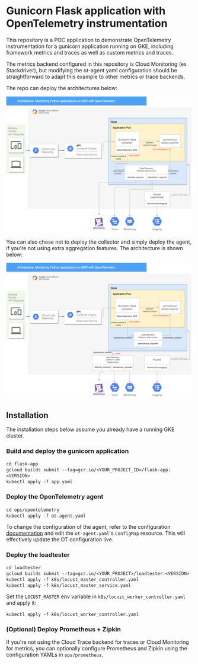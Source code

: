 # Gunicorn Flask application with OpenTelemetry instrumentation

This repository is a POC application to demonstrate OpenTelemetry instrumentation for a gunicorn application running on GKE, including framework metrics and traces as well as custom metrics and traces.

The metrics backend configured in this repository is Cloud Monitoring (ex Stackdriver), but modifying the ot-agent.yaml configuration should be straightforward to adapt this example to other metrics or trace backends.

The repo can deploy the architectures below:

![](gke_ot_1.png)

You can also chose not to deploy the collector and simply deploy the agent, if you're not using extra aggregation features. The architecture is shown below:

![](gke_ot_2.png)

## Installation

The installation steps below assume you already have a running GKE cluster.

### Build and deploy the gunicorn application
```
cd flask-app
gcloud builds submit --tag=gcr.io/<YOUR_PROJECT_ID>/flask-app:<VERSION>
kubectl apply -f app.yaml
```

### Deploy the OpenTelemetry agent
```
cd ops/opentelemetry
kubectl apply -f ot-agent.yaml
```

To change the configuration of the agent, refer to the configuration [documentation](https://opentelemetry.io/docs/collector/configuration/) and edit the `ot-agent.yaml`'s `ConfigMap` resource. This will effectively update the OT configuration live.

### Deploy the loadtester
```
cd loadtester
gcloud builds submit --tag=gcr.io/<YOUR_PROJECT>/loadtester:<VERSION>
kubectl apply -f k8s/locust_master_controller.yaml
kubectl apply -f k8s/locust_master_service.yaml
```
Set the `LOCUST_MASTER` env variable in `k8s/locust_worker_controller.yaml` and apply it:
```
kubectl apply -f k8s/locust_worker_controller.yaml
```

### (Optional) Deploy Prometheus + Zipkin
If you're not using the Cloud Trace backend for traces or Cloud Monitoring for metrics, you can optionally configure Prometheus and Zipkin using the configuration YAMLs in `ops/prometheus`.